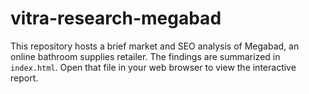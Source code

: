 # vitra-research-megabad

This repository hosts a brief market and SEO analysis of Megabad, an online bathroom supplies retailer. The findings are summarized in `index.html`. Open that file in your web browser to view the interactive report.
